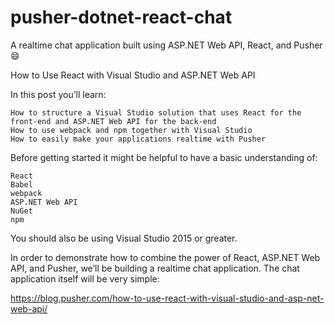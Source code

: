 # pusher-dotnet-react-chat
A realtime chat application built using ASP.NET Web API, React, and Pusher :smile:

How to Use React with Visual Studio and ASP.NET Web API

In this post you’ll learn:

    How to structure a Visual Studio solution that uses React for the front-end and ASP.NET Web API for the back-end
    How to use webpack and npm together with Visual Studio
    How to easily make your applications realtime with Pusher

Before getting started it might be helpful to have a basic understanding of:

    React
    Babel
    webpack
    ASP.NET Web API
    NuGet
    npm

You should also be using Visual Studio 2015 or greater.

In order to demonstrate how to combine the power of React, ASP.NET Web API, and Pusher, we’ll be building a realtime chat application. The chat application itself will be very simple:

https://blog.pusher.com/how-to-use-react-with-visual-studio-and-asp-net-web-api/

